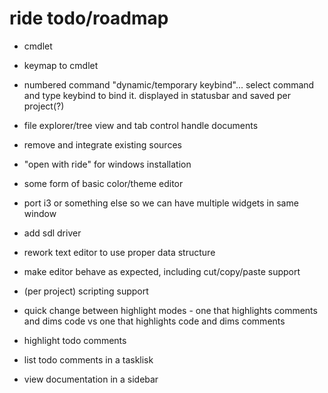 # ride todo/roadmap
* cmdlet
* keymap to cmdlet
* numbered command "dynamic/temporary keybind"... select command and type keybind to bind it. displayed in statusbar and saved per project(?)
* file explorer/tree view and tab control handle documents

* remove and integrate existing sources

* "open with ride" for windows installation
* some form of basic color/theme editor
* port i3 or something else so we can have multiple widgets in same window
* add sdl driver
* rework text editor to use proper data structure


* make editor behave as expected, including cut/copy/paste support
* (per project) scripting support

* quick change between highlight modes - one that highlights comments and dims code vs one that highlights code and dims comments
* highlight todo comments
* list todo comments in a tasklisk
* view documentation in a sidebar
